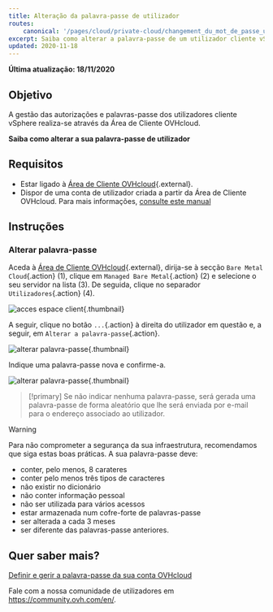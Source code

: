```yaml
---
title: Alteração da palavra-passe de utilizador
routes:
    canonical: '/pages/cloud/private-cloud/changement_du_mot_de_passe_utilisateur'
excerpt: Saiba como alterar a palavra-passe de um utilizador cliente vSphere através da Área de Cliente OVHcloud
updated: 2020-11-18
---
```


**Última atualização: 18/11/2020**
 
## Objetivo

A gestão das autorizações e palavras-passe dos utilizadores cliente vSphere realiza-se através da Área de Cliente OVHcloud.

**Saiba como alterar a sua palavra-passe de utilizador**

## Requisitos

- Estar ligado à [Área de Cliente OVHcloud](https://www.ovh.com/auth/?action=gotomanager&from=https://www.ovh.pt/&ovhSubsidiary=pt){.external}.
- Dispor de uma conta de utilizador criada a partir da Área de Cliente OVHcloud. Para mais informações, [consulte este manual](/pages/cloud/managed-bare-metal/manager-ovhcloud#utilizadores)

## Instruções

### Alterar palavra-passe

Aceda à [Área de Cliente OVHcloud](https://www.ovh.com/auth/?action=gotomanager&from=https://www.ovh.pt/&ovhSubsidiary=pt){.external}, dirija-se à secção `Bare Metal Cloud`{.action} (1), clique em `Managed Bare Metal`{.action} (2) e selecione o seu servidor na lista (3). De seguida, clique no separador `Utilizadores`{.action} (4).

![acces espace client](images/userpassword1.png){.thumbnail}

A seguir, clique no botão `...`{.action} à direita do utilizador em questão e, a seguir, em `Alterar a palavra-passe`{.action}.

![alterar palavra-passe](images/userpassword2.png){.thumbnail}

Indique uma palavra-passe nova e confirme-a.

![alterar palavra-passe](images/userpassword3.png){.thumbnail}

> [!primary]
> Se não indicar nenhuma palavra-passe, será gerada uma palavra-passe de forma aleatório que lhe será enviada por e-mail para o endereço associado ao utilizador.
>


> [!warning]
>
>Para não comprometer a segurança da sua infraestrutura, recomendamos que siga estas boas práticas. A sua palavra-passe deve:
>
> - conter, pelo menos, 8 carateres
> - conter pelo menos três tipos de caracteres
> - não existir no dicionário
> - não conter informação pessoal
> - não ser utilizada para vários acessos
> - estar armazenada num cofre-forte de palavras-passe
> - ser alterada a cada 3 meses
> - ser diferente das palavras-passe anteriores.
>

## Quer saber mais?

[Definir e gerir a palavra-passe da sua conta OVHcloud](/pages/account/customer/manage-ovh-password)

Fale com a nossa comunidade de utilizadores em <https://community.ovh.com/en/>.
